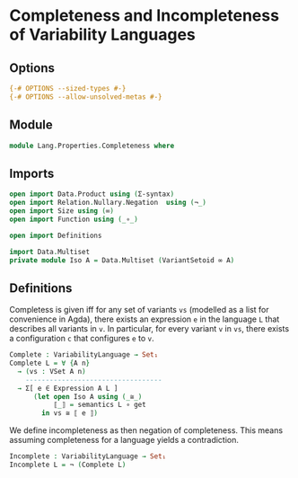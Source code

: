 # Completeness and Incompleteness of Variability Languages

## Options

```agda
{-# OPTIONS --sized-types #-}
{-# OPTIONS --allow-unsolved-metas #-}
```

## Module

```agda
module Lang.Properties.Completeness where
```

## Imports

```agda
open import Data.Product using (Σ-syntax)
open import Relation.Nullary.Negation  using (¬_)
open import Size using (∞)
open import Function using (_∘_)

open import Definitions

import Data.Multiset
private module Iso A = Data.Multiset (VariantSetoid ∞ A)
```

## Definitions

Completess is given iff for any set of variants `vs` (modelled as a list for convenience in Agda), there exists an expression `e` in the language `L` that describes all variants in `v`.
In particular, for every variant `v` in `vs`, there exists a configuration `c` that configures `e` to `v`.
```agda
Complete : VariabilityLanguage → Set₁
Complete L = ∀ {A n}
  → (vs : VSet A n)
    ----------------------------------
  → Σ[ e ∈ Expression A L ]
      (let open Iso A using (_≅_)
           ⟦_⟧ = semantics L ∘ get
        in vs ≅ ⟦ e ⟧)
```

We define incompleteness as then negation of completeness.
This means assuming completeness for a language yields a contradiction.
```agda
Incomplete : VariabilityLanguage → Set₁
Incomplete L = ¬ (Complete L)
```
